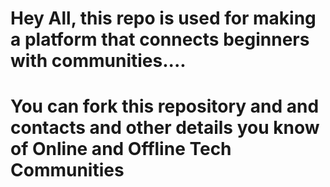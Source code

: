 # Hey All, this repo is used for making a platform that connects beginners with communities....
# You can fork this repository and and contacts and other details you know of Online and Offline Tech Communities

